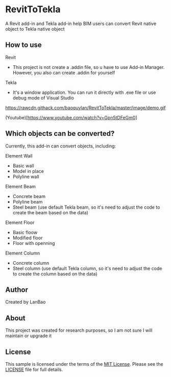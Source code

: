 # RevitToTekla

A Revit add-in and Tekla add-in help BIM users can convert Revit native object to Tekla native object


## How to use

Revit

+ This project is not create a .addin file, so u have to use Add-in Manager. However, you also can create .addin for yourself

Tekla

+ It's a window application. You can run it directly with .exe file or use debug mode of Visual Studio

https://rawcdn.githack.com/baoquylan/RevitToTekla/master/image/demo.gif

(Youtube)[https://www.youtube.com/watch?v=Gpn5tDFeGm0]

## Which objects can be converted?
Currently, this add-in can convert objects, including:

Element Wall
+ Basic wall
+ Model in place
+ Polyline wall

Element Beam
+ Concrete beam
+ Polyline beam
+ Steel beam (use default Tekla beam, so it's need to adjust the code to create the beam based on the data)

Element Floor
+ Basic floow
+ Modified floor
+ Floor with openning

Element Column
+ Concrete column
+ Steel column (use default Tekla column, so it's need to adjust the code to create the column based on the data)

## Author

Created by LanBao

## About

This project was created for research purposes, so I am not sure I will maintain or upgrade it


## <a name="license"></a>License

This sample is licensed under the terms of the [MIT License](http://opensource.org/licenses/MIT).
Please see the [LICENSE](LICENSE) file for full details.
